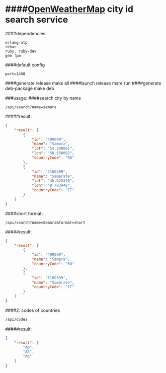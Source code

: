 ####[OpenWeatherMap][1] city id search service
=====================

####dependencies:
```
erlang-otp
rebar
ruby, ruby-dev
gem fpm
```

####default config
```
port=1488
```

####generate release
	make all
####launch release
	mare run
####generate deb-package
	make deb
	
###usage:
####search city by name
```
/api/search?name=samara
```
#####result:
```json
{
    "result": [
        {
            "id": "499099",
            "name": "Samara",
            "lat": "53.200001",
            "lon": "50.150002",
            "countryCode": "RU"
        },
        {
            "id": "3168599",
            "name": "Samarate",
            "lat": "45.625370",
            "lon": "8.783440",
            "countryCode": "IT"
        }
    ]
}
```
####short format:
```
/api/search?name=Samara&format=short
```
#####result:
```json
{
    "result": [
        {
            "id": "499099",
            "name": "Samara",
            "countryCode": "RU"
        },
        {
            "id": "3168599",
            "name": "Samarate",
            "countryCode": "IT"
        }
    ]
}
```
####2. codes of countries
```html
/api/codes
```
#####result:
```json
{
    "result": [
        "AD",
        "AE",
        "AG"
    ]
}
```

  [1]: http://openweathermap.com/
